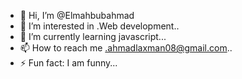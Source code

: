 - 👋 Hi, I’m @Elmahbubahmad
- 👀 I’m interested in .Web development..
- 🌱 I’m currently learning javascript...
- 📫 How to reach me .ahmadlaxman08@gmail.com..
- ⚡ Fun fact: I am funny...

<!---
Elmahbubahmad/Elmahbubahmad is a ✨ special ✨ repository because its `README.md` (this file) appears on your GitHub profile.
You can click the Preview link to take a look at your changes.
--->
